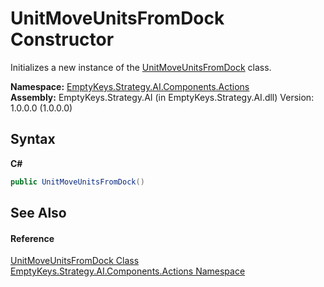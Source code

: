# UnitMoveUnitsFromDock Constructor 
 

Initializes a new instance of the <a href="T_EmptyKeys_Strategy_AI_Components_Actions_UnitMoveUnitsFromDock">UnitMoveUnitsFromDock</a> class.

**Namespace:**&nbsp;<a href="N_EmptyKeys_Strategy_AI_Components_Actions">EmptyKeys.Strategy.AI.Components.Actions</a><br />**Assembly:**&nbsp;EmptyKeys.Strategy.AI (in EmptyKeys.Strategy.AI.dll) Version: 1.0.0.0 (1.0.0.0)

## Syntax

**C#**<br />
``` C#
public UnitMoveUnitsFromDock()
```


## See Also


#### Reference
<a href="T_EmptyKeys_Strategy_AI_Components_Actions_UnitMoveUnitsFromDock">UnitMoveUnitsFromDock Class</a><br /><a href="N_EmptyKeys_Strategy_AI_Components_Actions">EmptyKeys.Strategy.AI.Components.Actions Namespace</a><br />
